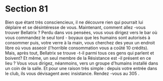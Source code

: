 # Section 81

Bien que étant très consciencieux, il ne découvre rien qui
pourrait lui déplaire et se désintéresse de vous. Maintenant,
comment allez -vous trouver Bellatrix ? Perdu dans vos pensées,
vous vous dirigez vers le bar où vous commandez le seul tord -
boyaux que les humains sont autorisés à consommer puis, votre
verre à la main, vous cherchez des yeux un endroit libre où vous
asseoir (l'horrible consommation vous a coûté 10 crédits). Mais,
après tout, Bellatrix se trouve -t-il parmi tous ces gens qui parlent
et boivent? Et même, un seul membre de la Résistance est -il
présent en ce lieu ? Vous vous dirigez, néanmoins, vers un
groupe d'humains installé dans un coin de la salle. Et pour une
raison très simple : depuis votre entrée dans le club, ils vous
dévisagent avec insistance. Rendez -vous au 305 .